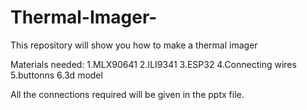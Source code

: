 # Thermal-Imager-
This repository will show you how to make a thermal imager

Materials needed:
1.MLX90641
2.ILI9341
3.ESP32
4.Connecting wires
5.buttonns
6.3d model

All the connections required will be given in the pptx file.
